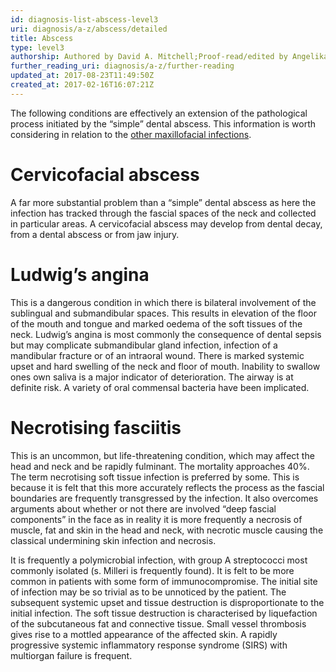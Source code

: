 ```yaml
---
id: diagnosis-list-abscess-level3
uri: diagnosis/a-z/abscess/detailed
title: Abscess
type: level3
authorship: Authored by David A. Mitchell;Proof-read/edited by Angelika Sebald
further_reading_uri: diagnosis/a-z/further-reading
updated_at: 2017-08-23T11:49:50Z
created_at: 2017-02-16T16:07:21Z
---
```


<p>The following conditions are effectively an extension of the
    pathological process initiated by the “simple” dental abscess.
    This information is worth considering in relation to the
    <a href="/diagnosis/a-z/infection">other maxillofacial infections</a>.</p>
<h1 id="cervicofacial-abscess">Cervicofacial abscess</h1>
<p>A far more substantial problem than a “simple” dental abscess
    as here the infection has tracked through the fascial spaces
    of the neck and collected in particular areas. A cervicofacial
    abscess may develop from dental decay, from a dental abscess
    or from jaw injury.</p>
<h1 id="ludwigs-angina">Ludwig’s angina</h1>
<p>This is a dangerous condition in which there is bilateral involvement
    of the sublingual and submandibular spaces. This results
    in elevation of the floor of the mouth and tongue and marked
    oedema of the soft tissues of the neck. Ludwig’s angina is
    most commonly the consequence of dental sepsis but may complicate
    submandibular gland infection, infection of a mandibular
    fracture or of an intraoral wound. There is marked systemic
    upset and hard swelling of the neck and floor of mouth. Inability
    to swallow ones own saliva is a major indicator of deterioration.
    The airway is at definite risk. A variety of oral commensal
    bacteria have been implicated.</p>
<h1 id="necrotising-fasciitis">Necrotising fasciitis</h1>
<p>This is an uncommon, but life-threatening condition, which may
    affect the head and neck and be rapidly fulminant. The mortality
    approaches 40%. The term necrotising soft tissue infection
    is preferred by some. This is because it is felt that this
    more accurately reflects the process as the fascial boundaries
    are frequently transgressed by the infection. It also overcomes
    arguments about whether or not there are involved “deep fascial
    components” in the face as in reality it is more frequently
    a necrosis of muscle, fat and skin in the head and neck,
    with necrotic muscle causing the classical undermining skin
    infection and necrosis.</p>
<p>It is frequently a polymicrobial infection, with group A streptococci
    most commonly isolated (s. Milleri is frequently found).
    It is felt to be more common in patients with some form of
    immunocompromise. The initial site of infection may be so
    trivial as to be unnoticed by the patient. The subsequent
    systemic upset and tissue destruction is disproportionate
    to the initial infection. The soft tissue destruction is
    characterised by liquefaction of the subcutaneous fat and
    connective tissue. Small vessel thrombosis gives rise to
    a mottled appearance of the affected skin. A rapidly progressive
    systemic inflammatory response syndrome (SIRS) with multiorgan
    failure is frequent.</p>
